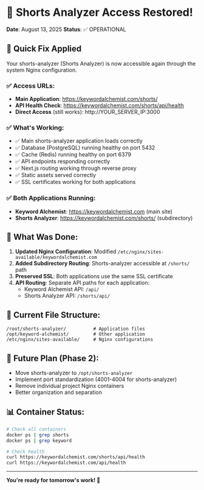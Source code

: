 # 🎉 Shorts Analyzer Access Restored!

**Date**: August 13, 2025
**Status**: ✅ OPERATIONAL

## 🚀 Quick Fix Applied

Your shorts-analyzer (Shorts Analyzer) is now accessible again through the system Nginx configuration.

### ✅ Access URLs:
- **Main Application**: https://keywordalchemist.com/shorts/
- **API Health Check**: https://keywordalchemist.com/shorts/api/health
- **Direct Access** (still works): http://YOUR_SERVER_IP:3000

### ✅ What's Working:
- ✅ Main shorts-analyzer application loads correctly
- ✅ Database (PostgreSQL) running healthy on port 5432
- ✅ Cache (Redis) running healthy on port 6379  
- ✅ API endpoints responding correctly
- ✅ Next.js routing working through reverse proxy
- ✅ Static assets served correctly
- ✅ SSL certificates working for both applications

### ✅ Both Applications Running:
- **Keyword Alchemist**: https://keywordalchemist.com (main site)
- **Shorts Analyzer**: https://keywordalchemist.com/shorts/ (subdirectory)

## 🔧 What Was Done:

1. **Updated Nginx Configuration**: Modified `/etc/nginx/sites-available/keywordalchemist.com`
2. **Added Subdirectory Routing**: Shorts-analyzer accessible at `/shorts/` path
3. **Preserved SSL**: Both applications use the same SSL certificate
4. **API Routing**: Separate API paths for each application:
   - Keyword Alchemist API: `/api/`  
   - Shorts Analyzer API: `/shorts/api/`

## 📁 Current File Structure:
```
/root/shorts-analyzer/          # Application files
/opt/keyword-alchemist/         # Other application
/etc/nginx/sites-available/     # Nginx configurations
```

## 🔮 Future Plan (Phase 2):
- Move shorts-analyzer to `/opt/shorts-analyzer`
- Implement port standardization (4001-4004 for shorts-analyzer)
- Remove individual project Nginx containers
- Better organization and separation

## 📊 Container Status:
```bash
# Check all containers
docker ps | grep shorts
docker ps | grep keyword

# Check health
curl https://keywordalchemist.com/shorts/api/health
curl https://keywordalchemist.com/api/health
```

---
**You're ready for tomorrow's work! 🚀**
